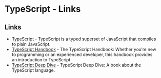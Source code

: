 # TypeScript - Links

## Links

- [TypeScript](https://www.typescriptlang.org/) - TypeScript is a typed superset of JavaScript that compiles to plain JavaScript.
- [TypeScript Handbook](https://www.typescriptlang.org/docs/handbook/intro.html) - The TypeScript Handbook: Whether you're new to programming or an experienced developer, this handbook provides an introduction to TypeScript.
- [TypeScript Deep Dive](https://basarat.gitbooks.io/typescript/content/) - TypeScript Deep Dive: A book about the TypeScript language.

